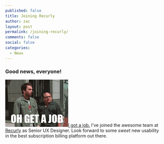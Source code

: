 ```yaml
---
published: false
title: Joining Recurly
author: zac
layout: post
permalink: /joining-recurly/
comments: false
social: false
categories:
  - News
---
```


### Good news, everyone!

<img class="align-right" alt="Job Land" src="/images/jobland.gif" width="200" height="150" />[I got a job.](http://recurly.com) I&#8217;ve joined the awesome team at [Recurly](http://recurly.com) as Senior UX Designer. Look forward to some *sweet* new usability in the best subscription billing platform out there.

<!-- more -->